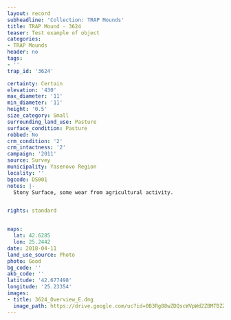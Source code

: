 ```yaml
---
layout: record
subheadline: 'Collection: TRAP Mounds'
title: TRAP Mound - 3624
teaser: Test example of object
categories:
- TRAP Mounds
header: no
tags:
- ''
trap_id: '3624'

certainty: Certain
elevation: '430'
max_diameter: '11'
min_diameter: '11'
height: '0.5'
size_category: Small
surrounding_land_use: Pasture
surface_condition: Pasture
robbed: No
crm_condition: '2'
crm_intactness: '2'
campaign: '2011'
source: Survey
municipality: Yasenovo Region
locality: ''
bgcode: DS001
notes: |-
  Stony Surface, some wear from agricultural activity.


rights: standard


maps:
  lat: 42.6285
  lon: 25.2442
date: 2018-04-11
land_use_source: Photo
photo: Good
bg_code: ''
akb_code: ''
latitude: '42.677498'
longitude: '25.23354'
images:
- title: 3624_Overview_E.dng
  image_path: https://drive.google.com/uc?id=0B3Rg88wZDQscWVpWd2ZBMTBZZms
---
```

